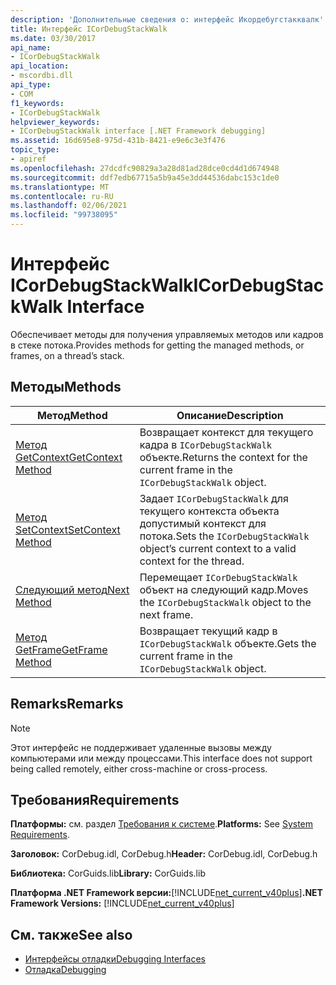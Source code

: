 ```yaml
---
description: 'Дополнительные сведения о: интерфейс Икордебугстакквалк'
title: Интерфейс ICorDebugStackWalk
ms.date: 03/30/2017
api_name:
- ICorDebugStackWalk
api_location:
- mscordbi.dll
api_type:
- COM
f1_keywords:
- ICorDebugStackWalk
helpviewer_keywords:
- ICorDebugStackWalk interface [.NET Framework debugging]
ms.assetid: 16d695e8-975d-431b-8421-e9e6c3e3f476
topic_type:
- apiref
ms.openlocfilehash: 27dcdfc90829a3a28d81ad28dce0cd4d1d674948
ms.sourcegitcommit: ddf7edb67715a5b9a45e3dd44536dabc153c1de0
ms.translationtype: MT
ms.contentlocale: ru-RU
ms.lasthandoff: 02/06/2021
ms.locfileid: "99738095"
---
```

# <a name="icordebugstackwalk-interface"></a><span data-ttu-id="6c976-103">Интерфейс ICorDebugStackWalk</span><span class="sxs-lookup"><span data-stu-id="6c976-103">ICorDebugStackWalk Interface</span></span>

<span data-ttu-id="6c976-104">Обеспечивает методы для получения управляемых методов или кадров в стеке потока.</span><span class="sxs-lookup"><span data-stu-id="6c976-104">Provides methods for getting the managed methods, or frames, on a thread’s stack.</span></span>  
  
## <a name="methods"></a><span data-ttu-id="6c976-105">Методы</span><span class="sxs-lookup"><span data-stu-id="6c976-105">Methods</span></span>  
  
|<span data-ttu-id="6c976-106">Метод</span><span class="sxs-lookup"><span data-stu-id="6c976-106">Method</span></span>|<span data-ttu-id="6c976-107">Описание</span><span class="sxs-lookup"><span data-stu-id="6c976-107">Description</span></span>|  
|------------|-----------------|  
|[<span data-ttu-id="6c976-108">Метод GetContext</span><span class="sxs-lookup"><span data-stu-id="6c976-108">GetContext Method</span></span>](icordebugstackwalk-getcontext-method.md)|<span data-ttu-id="6c976-109">Возвращает контекст для текущего кадра в `ICorDebugStackWalk` объекте.</span><span class="sxs-lookup"><span data-stu-id="6c976-109">Returns the context for the current frame in the `ICorDebugStackWalk` object.</span></span>|  
|[<span data-ttu-id="6c976-110">Метод SetContext</span><span class="sxs-lookup"><span data-stu-id="6c976-110">SetContext Method</span></span>](icordebugstackwalk-setcontext-method.md)|<span data-ttu-id="6c976-111">Задает `ICorDebugStackWalk` для текущего контекста объекта допустимый контекст для потока.</span><span class="sxs-lookup"><span data-stu-id="6c976-111">Sets the `ICorDebugStackWalk` object’s current context to a valid context for the thread.</span></span>|  
|[<span data-ttu-id="6c976-112">Следующий метод</span><span class="sxs-lookup"><span data-stu-id="6c976-112">Next Method</span></span>](icordebugstackwalk-next-method.md)|<span data-ttu-id="6c976-113">Перемещает `ICorDebugStackWalk` объект на следующий кадр.</span><span class="sxs-lookup"><span data-stu-id="6c976-113">Moves the `ICorDebugStackWalk` object to the next frame.</span></span>|  
|[<span data-ttu-id="6c976-114">Метод GetFrame</span><span class="sxs-lookup"><span data-stu-id="6c976-114">GetFrame Method</span></span>](icordebugstackwalk-getframe-method.md)|<span data-ttu-id="6c976-115">Возвращает текущий кадр в `ICorDebugStackWalk` объекте.</span><span class="sxs-lookup"><span data-stu-id="6c976-115">Gets the current frame in the `ICorDebugStackWalk` object.</span></span>|  
  
## <a name="remarks"></a><span data-ttu-id="6c976-116">Remarks</span><span class="sxs-lookup"><span data-stu-id="6c976-116">Remarks</span></span>  
  
> [!NOTE]
> <span data-ttu-id="6c976-117">Этот интерфейс не поддерживает удаленные вызовы между компьютерами или между процессами.</span><span class="sxs-lookup"><span data-stu-id="6c976-117">This interface does not support being called remotely, either cross-machine or cross-process.</span></span>  
  
## <a name="requirements"></a><span data-ttu-id="6c976-118">Требования</span><span class="sxs-lookup"><span data-stu-id="6c976-118">Requirements</span></span>  

 <span data-ttu-id="6c976-119">**Платформы:** см. раздел [Требования к системе](../../get-started/system-requirements.md).</span><span class="sxs-lookup"><span data-stu-id="6c976-119">**Platforms:** See [System Requirements](../../get-started/system-requirements.md).</span></span>  
  
 <span data-ttu-id="6c976-120">**Заголовок:** CorDebug.idl, CorDebug.h</span><span class="sxs-lookup"><span data-stu-id="6c976-120">**Header:** CorDebug.idl, CorDebug.h</span></span>  
  
 <span data-ttu-id="6c976-121">**Библиотека:** CorGuids.lib</span><span class="sxs-lookup"><span data-stu-id="6c976-121">**Library:** CorGuids.lib</span></span>  
  
 <span data-ttu-id="6c976-122">**Платформа .NET Framework версии:**[!INCLUDE[net_current_v40plus](../../../../includes/net-current-v40plus-md.md)]</span><span class="sxs-lookup"><span data-stu-id="6c976-122">**.NET Framework Versions:** [!INCLUDE[net_current_v40plus](../../../../includes/net-current-v40plus-md.md)]</span></span>  
  
## <a name="see-also"></a><span data-ttu-id="6c976-123">См. также</span><span class="sxs-lookup"><span data-stu-id="6c976-123">See also</span></span>

- [<span data-ttu-id="6c976-124">Интерфейсы отладки</span><span class="sxs-lookup"><span data-stu-id="6c976-124">Debugging Interfaces</span></span>](debugging-interfaces.md)
- [<span data-ttu-id="6c976-125">Отладка</span><span class="sxs-lookup"><span data-stu-id="6c976-125">Debugging</span></span>](index.md)
